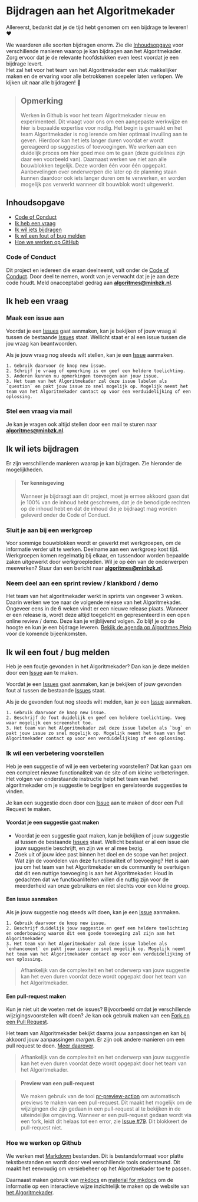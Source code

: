 # Bijdragen aan het Algoritmekader

Allereerst, bedankt dat je de tijd hebt genomen om een bijdrage te leveren! ❤️

We waarderen alle soorten bijdragen enorm. Zie die [Inhoudsopgave](#inhoudsopgave) voor verschillende manieren waarop je kan bijdragen aan het Algoritmekader.
Zorg ervoor dat je de relevante hoofdstukken even leest voordat je een bijdrage levert.  
Het zal het voor het team van het Algoritmekader een stuk makkelijker maken en de ervaring voor alle betrokkenen soepeler laten verlopen.
We kijken uit naar alle bijdragen! 🎉

> ## Opmerking
> Werken in Github is voor het team Algoritmekader nieuw en experimenteel.
> Dit vraagt voor ons om een aangepaste werkwijze en hier is bepaalde expertise voor nodig. 
> Het begin is gemaakt en het team Algoritmekader is nog lerende om hier optimaal invulling aan te geven. 
> Hierdoor kan het iets langer duren voordat er wordt gereageerd op suggesties of toevoegingen. 
> We werken aan een duidelijk proces om hier goed mee om te gaan (deze guidelines zijn daar een voorbeeld van).
> Daarnaast werken we niet aan alle bouwblokken tegelijk. Deze worden één voor één opgepakt. 
> Aanbevelingen over onderwerpen die later op de planning staan kunnen daardoor ook iets langer duren om te verwerken, en worden mogelijk pas verwerkt wanneer dit bouwblok wordt uitgewerkt.  

## Inhoudsopgave

- [Code of Conduct](#code-of-conduct)
- [Ik heb een vraag](#ik-heb-een-vraag)
- [Ik wil iets bijdragen](#ik-wil-iets-bijdragen)
- [Ik wil een fout of bug melden](#ik-wil-een-fout--bug-melden)
- [Hoe we werken op GitHub](#hoe-we-werken-op-github)

### Code of Conduct
Dit project en iedereen die eraan deelneemt, valt onder de
[Code of Conduct](https://github.com/MinBZK/Algoritmekader?tab=coc-ov-file#readme).
Door deel te nemen, wordt van je verwacht dat je je aan deze code houdt. Meld onacceptabel gedrag
aan **[algoritmes@minbzk.nl](mailto:algoritmes@minbzk.nl)**.

## Ik heb een vraag

### Maak een issue aan

Voordat je een [Issues](https://github.com/MinBZK/Algoritmekader/issues) gaat aanmaken, kan je bekijken of jouw vraag al tussen de bestaande [Issues](https://github.com/MinBZK/Algoritmekader/issues) staat. Wellicht staat er al een issue tussen die jou vraag kan beantwoorden. 

Als je jouw vraag nog steeds wilt stellen, kan je een [Issue](https://github.com/MinBZK/Algoritmekader/issues) aanmaken. 

    1. Gebruik daarvoor de knop new issue.
    2. Schrijf je vraag of opmerking is en geef een heldere toelichting.
    3. Anderen kunnen nu opmerkingen toevoegen aan jouw issue.
    3. Het team van het Algoritmekader zal deze issue labelen als `question` en pakt jouw issue zo snel mogelijk op. Mogelijk neemt het team van het Algoritmekader contact op voor een verduidelijking of een oplossing.

### Stel een vraag via mail

Je kan je vragen ook altijd stellen door een mail te sturen naar **[algoritmes@minbzk.nl](mailto:algoritmes@minbzk.nl)**.

## Ik wil iets bijdragen
Er zijn verschillende manieren waarop je kan bijdragen. Zie hieronder de mogelijkheden. 

> #### Ter kennisgeving
> Wanneer je bijdraagt aan dit project, moet je ermee akkoord gaan dat je 100% van de inhoud hebt geschreven, dat je de benodigde rechten op de inhoud hebt en dat de inhoud die je bijdraagt mag worden geleverd onder de Code of Conduct.

### Sluit je aan bij een werkgroep
Voor sommige bouwblokken wordt er gewerkt met werkgroepen, om de informatie verder uit te werken. Deelname aan een werkgroep kost tijd. Werkgroepen komen regelmatig bij elkaar, en tussendoor worden bepaalde zaken uitgewerkt door werkgroepleden. Wil je op één van de onderwerpen meewerken? Stuur dan een bericht naar **[algoritmes@minbzk.nl](mailto:algoritmes@minbzk.nl)**.

### Neem deel aan een sprint review / klankbord / demo
Het team van het algoritmekader werkt in sprints van ongeveer 3 weken. Daarin werken we toe naar de volgende release van het Algoritmekader. Ongeveer eens in de 6 weken vindt er een nieuwe release plaats. Wanneer er een release is, wordt deze altijd toegelicht en gepresenteerd in een open online review / demo. Deze kan je vrijblijvend volgen. Zo blijf je op de hoogte en kun je een bijdrage leveren. [Bekijk de agenda op Algoritmes Pleio](https://algoritmes.pleio.nl/events) voor de komende bijeenkomsten. 

## Ik wil een fout / bug melden
Heb je een foutje gevonden in het Algoritmekader? Dan kan je deze melden door een [Issue](https://github.com/MinBZK/Algoritmekader/issues) aan te maken. 

Voordat je een [Issues](https://github.com/MinBZK/Algoritmekader/issues) gaat aanmaken, kan je bekijken of jouw gevonden fout al tussen de bestaande [Issues](https://github.com/MinBZK/Algoritmekader/issues) staat. 

Als je de gevonden fout nog steeds wilt melden, kan je een [Issue](https://github.com/MinBZK/Algoritmekader/issues) aanmaken. 

    1. Gebruik daarvoor de knop new issue.
    2. Beschrijf de fout duidelijk en geef een heldere toelichting. Voeg waar mogelijk een screenshot toe. 
    3. Het team van het Algoritmekader zal deze issue labelen als `bug` en pakt jouw issue zo snel mogelijk op. Mogelijk neemt het team van het Algoritmekader contact op voor een verduidelijking of een oplossing.
   
### Ik wil een verbetering voorstellen
Heb je een suggestie of wil je een verbetering voorstellen? Dat kan gaan om een compleet nieuwe functionaliteit van de site of om kleine verbeteringen. Het volgen van onderstaande instructie helpt het team van het algoritmekader om je suggestie te begrijpen en gerelateerde suggesties te vinden.

Je kan een suggestie doen door een [Issue](https://github.com/MinBZK/Algoritmekader/issues) aan te maken of door een Pull Request te maken.

#### Voordat je een suggestie gaat maken

- Voordat je een suggestie gaat maken, kan je bekijken of jouw suggestie al tussen de bestaande [Issues](https://github.com/MinBZK/Algoritmekader/issues) staat. Wellicht bestaat er al een issue die jouw suggestie beschrijft, en zijn we er al mee bezig.
- Zoek uit of jouw idee past binnen het doel en de scope van het project. Wat zijn de voordelen van deze functionaliteit of toevoeging? Het is aan jou om het team van het Algoritmekader en de community te overtuigen dat dit een nuttige toevoeging is aan het Algoritmekader. Houd in gedachten dat we functioanliteiten willen die nuttig zijn
voor de meerderheid van onze gebruikers en niet slechts voor een kleine groep.

#### Een issue aanmaken

Als je jouw suggestie nog steeds wilt doen, kan je een [Issue](https://github.com/MinBZK/Algoritmekader/issues) aanmaken. 

    1. Gebruik daarvoor de knop new issue.
    2. Beschrijf duidelijk jouw suggestie en geef een heldere toelichting en onderbouwing waarom dit een goede toevoeging zal zijn aan het Algoritmekader
    3. Het team van het Algoritmekader zal deze issue labelen als `enhancement` en pakt jouw issue zo snel mogelijk op. Mogelijk neemt het team van het Algoritmekader contact op voor een verduidelijking of een oplossing.
   
> Afhankelijk van de complexiteit en het onderwerp van jouw suggestie kan het even duren voordat deze wordt opgepakt door het team van het Algoritmekader. 

#### Een pull-request maken
Kun je niet uit de voeten met de issues? 
Bijvoorbeeld omdat je verschillende wijzigingsvoorstellen wilt doen? Je kan ook gebruik maken van een [Fork en een Pull Request](https://docs.github.com/en/pull-requests/collaborating-with-pull-requests/working-with-forks).

Het team van Algoritmekader bekijkt daarna jouw aanpassingen en kan bij akkoord jouw aanpassingen *mergen*. Er zijn ook andere manieren om een pull request te doen. [Meer daarover](https://docs.github.com/en/pull-requests/collaborating-with-pull-requests/proposing-changes-to-your-work-with-pull-requests/creating-a-pull-request). 

> Afhankelijk van de complexiteit en het onderwerp van jouw suggestie kan het even duren voordat deze wordt opgepakt door het team van het Algoritmekader. 

> #### Preview van een pull-request
> We maken gebruik van de tool [pr-preview-action](https://github.com/rossjrw/pr-preview-action) om automatisch previews te maken van een pull-request. 
Dit maakt het mogelijk om de wijzigingen die zijn gedaan in een pull-request al te bekijken in de uiteindelijke omgeving. 
> Wanneer er een pull-request gedaan wordt via een fork, leidt dit helaas tot een error, zie [Issue #79](https://github.com/MinBZK/Algoritmekader/issues/79). Dit blokkeert de pull-request niet. 

### Hoe we werken op Github
We werken met [Markdown](https://www.markdownguide.org/basic-syntax/) bestanden. 
Dit is bestandsformaat voor platte tekstbestanden en wordt door veel verschillende tools ondersteund. Dit maakt het eenvoudig om versiebeheer op het Algoritmekader toe te passen. 

Daarnaast maken gebruik van [mkdocs](https://www.mkdocs.org/) en [material for mkdocs](https://squidfunk.github.io/mkdocs-material/) om de informatie op een interactieve wijze inzichtelijk te maken op de website van [het Algoritmekader](https://minbzk.github.io/Algoritmekader/). 


